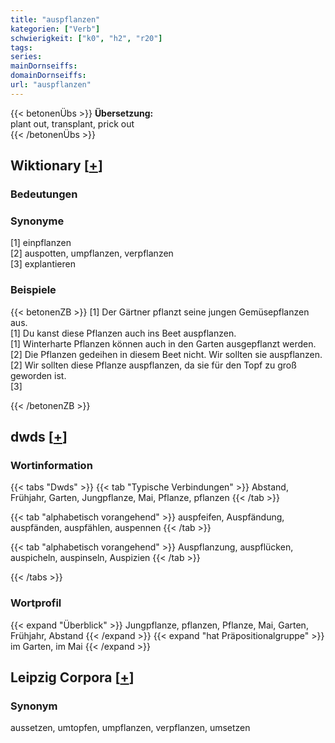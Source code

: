 ```yaml
---
title: "auspflanzen"
kategorien: ["Verb"]
schwierigkeit: ["k0", "h2", "r20"]
tags:
series:
mainDornseiffs:
domainDornseiffs:
url: "auspflanzen"
---
```


{{< betonenÜbs >}}
**Übersetzung:**  
plant out, transplant, prick out  
{{< /betonenÜbs >}}

## Wiktionary [[+](https://de.wiktionary.org/wiki/auspflanzen)]

### Bedeutungen

### Synonyme
[1] einpflanzen  
[2] auspotten, umpflanzen, verpflanzen  
[3] explantieren  

### Beispiele
{{< betonenZB >}}
[1] Der Gärtner pflanzt seine jungen Gemüsepflanzen aus.  
[1] Du kanst diese Pflanzen auch ins Beet auspflanzen.  
[1] Winterharte Pflanzen können auch in den Garten ausgepflanzt werden.  
[2] Die Pflanzen gedeihen in diesem Beet nicht. Wir sollten sie auspflanzen.  
[2] Wir sollten diese Pflanze auspflanzen, da sie für den Topf zu groß geworden ist.  
[3]  

{{< /betonenZB >}}


## dwds [[+](https://www.dwds.de/wb/auspflanzen)]

### Wortinformation
{{< tabs "Dwds" >}}
{{< tab "Typische Verbindungen" >}}
Abstand, Frühjahr, Garten, Jungpflanze, Mai, Pflanze, pflanzen
{{< /tab >}}

{{< tab "alphabetisch vorangehend" >}}
auspfeifen, Auspfändung, auspfänden, auspfählen, auspennen
{{< /tab >}}

{{< tab "alphabetisch vorangehend" >}}
Auspflanzung, auspflücken, auspicheln, auspinseln, Auspizien
{{< /tab >}}

{{< /tabs >}}

### Wortprofil
{{< expand "Überblick" >}} Jungpflanze, pflanzen, Pflanze, Mai, Garten, Frühjahr, Abstand {{< /expand >}}
{{< expand "hat Präpositionalgruppe" >}} im Garten, im Mai {{< /expand >}}

## Leipzig Corpora [[+](https://corpora.uni-leipzig.de/en/res?word=auspflanzen&corpusId=deu_newscrawl-public_2018)]


### Synonym
aussetzen, umtopfen, umpflanzen, verpflanzen, umsetzen

